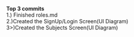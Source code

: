 **Top 3 commits**
<br>
1.) Finished roles.md
<br>
2.)Created the SignUp/Login Screen(UI Diagram)
<br>
3>)Created the Subjects Screen(UI Diagram)
</p>
